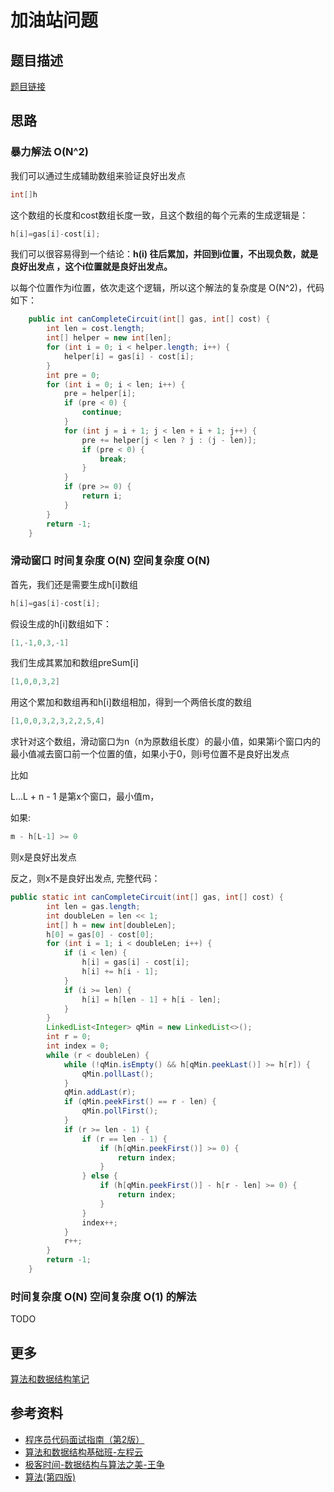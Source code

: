# 加油站问题

## 题目描述

[题目链接](https://leetcode.com/problems/gas-station/)

## 思路

### 暴力解法 O(N^2)

我们可以通过生成辅助数组来验证良好出发点

```java
int[]h
```

这个数组的长度和cost数组长度一致，且这个数组的每个元素的生成逻辑是：

```java
h[i]=gas[i]-cost[i];
```

我们可以很容易得到一个结论：**h(i) 往后累加，并回到i位置，不出现负数，就是良好出发点 ，这个i位置就是良好出发点。**

以每个位置作为i位置，依次走这个逻辑，所以这个解法的复杂度是 O(N^2)，代码如下：

```java
    public int canCompleteCircuit(int[] gas, int[] cost) {
        int len = cost.length;
        int[] helper = new int[len];
        for (int i = 0; i < helper.length; i++) {
            helper[i] = gas[i] - cost[i];
        }
        int pre = 0;
        for (int i = 0; i < len; i++) {
            pre = helper[i];
            if (pre < 0) {
                continue;
            }
            for (int j = i + 1; j < len + i + 1; j++) {
                pre += helper[j < len ? j : (j - len)];
                if (pre < 0) {
                    break;
                }
            }
            if (pre >= 0) {
                return i;
            }
        }
        return -1;
    }
```

### 滑动窗口 时间复杂度 O(N) 空间复杂度 O(N)

首先，我们还是需要生成h[i]数组

```java
h[i]=gas[i]-cost[i];
```

假设生成的h[i]数组如下：

```java
[1,-1,0,3,-1]
```

我们生成其累加和数组preSum[i]

```java
[1,0,0,3,2]
```

用这个累加和数组再和h[i]数组相加，得到一个两倍长度的数组

```java
[1,0,0,3,2,3,2,2,5,4]
```

求针对这个数组，滑动窗口为n（n为原数组长度）的最小值，如果第i个窗口内的最小值减去窗口前一个位置的值，如果小于0，则i号位置不是良好出发点

比如

L...L + n - 1 是第x个窗口，最小值m，

如果:

```java
m - h[L-1] >= 0
```

则x是良好出发点

反之，则x不是良好出发点, 完整代码：

```java
public static int canCompleteCircuit(int[] gas, int[] cost) {
        int len = gas.length;
        int doubleLen = len << 1;
        int[] h = new int[doubleLen];
        h[0] = gas[0] - cost[0];
        for (int i = 1; i < doubleLen; i++) {
            if (i < len) {
                h[i] = gas[i] - cost[i];
                h[i] += h[i - 1];
            }
            if (i >= len) {
                h[i] = h[len - 1] + h[i - len];
            }
        }
        LinkedList<Integer> qMin = new LinkedList<>();
        int r = 0;
        int index = 0;
        while (r < doubleLen) {
            while (!qMin.isEmpty() && h[qMin.peekLast()] >= h[r]) {
                qMin.pollLast();
            }
            qMin.addLast(r);
            if (qMin.peekFirst() == r - len) {
                qMin.pollFirst();
            }
            if (r >= len - 1) {
                if (r == len - 1) {
                    if (h[qMin.peekFirst()] >= 0) {
                        return index;
                    }
                } else {
                    if (h[qMin.peekFirst()] - h[r - len] >= 0) {
                        return index;
                    }
                }
                index++;
            }
            r++;
        }
        return -1;
    }
```

### 时间复杂度 O(N) 空间复杂度 O(1) 的解法

TODO

## 更多

[算法和数据结构笔记](https://github.com/GreyZeng/algorithm)

## 参考资料

- [程序员代码面试指南（第2版）](https://book.douban.com/subject/30422021/)
- [算法和数据结构基础班-左程云](https://ke.qq.com/course/2145184)
- [极客时间-数据结构与算法之美-王争](https://time.geekbang.org/column/intro/126)
- [算法(第四版)](https://book.douban.com/subject/19952400/)
